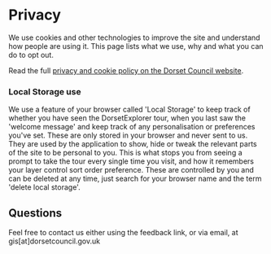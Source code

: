 # Privacy

We use cookies and other technologies to improve the site and understand how people are using it. This page lists what we use, why and what you can do to opt out.

Read the full [privacy and cookie policy on the Dorset Council website](https://www.dorsetcouncil.gov.uk/footer/privacy-and-cookies-policy).

### Local Storage use

We use a feature of your browser called 'Local Storage' to keep track of whether you have seen the DorsetExplorer tour, when you last saw the 'welcome message' and keep track of any personalisation or preferences you've set. These are only stored in your browser and never sent to us. They are used by the application to show, hide or tweak the relevant parts of the site to be personal to you. This is what stops you from seeing a prompt to take the tour every single time you visit, and how it remembers your layer control sort order preference. These are controlled by you and can be deleted at any time, just search for your browser name and the term 'delete local storage'.

## Questions

Feel free to contact us either using the feedback link, or via email, at gis[at]dorsetcouncil.gov.uk